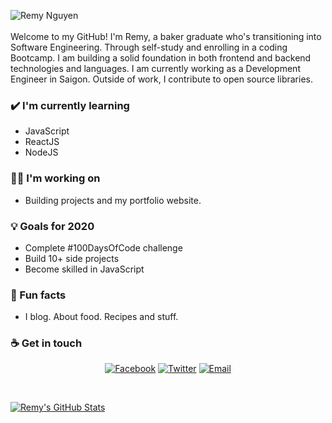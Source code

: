 <!--
**remynguyen96/remynguyen96** is a ✨ _special_ ✨ repository because its `README.md` (this file) appears on your GitHub profile.

Here are some ideas to get you started:

- 🔭 I’m currently working on ...
- 🌱 I’m currently learning ...
- 👯 I’m looking to collaborate on ...
- 🤔 I’m looking for help with ...
- 💬 Ask me about ...
- 📫 How to reach me: ...
- 😄 Pronouns: ...
- ⚡ Fun fact: ...
-->
![Remy Nguyen](https://media.giphy.com/media/f3iwJFOVOwuy7K6FFw/giphy.gif)
<br>
<br>
Welcome to my GitHub! I'm Remy, a baker graduate who's transitioning into Software Engineering. Through self-study and enrolling in a coding Bootcamp. I am building a solid foundation in both frontend and backend technologies and languages. I am currently working as a Development Engineer in Saigon. Outside of work, I contribute to open source libraries.

### ✔️ I'm currently learning
- JavaScript
- ReactJS
- NodeJS

### 👩‍💻 I'm working on
- Building projects and my portfolio website. 

### 💡 Goals for 2020
- Complete #100DaysOfCode challenge
- Build 10+ side projects 
- Become skilled in JavaScript

### 🌴 Fun facts
- I blog. About food. Recipes and stuff. 

### ☕ Get in touch
<p align="center">
<a href="https://www.facebook.com/remy.nguyen.04"><img alt="Facebook" src="https://img.shields.io/badge/Facebook-remy.nguyen.04-blue?style=flat-square&logo=facebook"></a>
<a href="https://twitter.com/remy_nguyen96"><img alt="Twitter" src="https://img.shields.io/badge/Twitter-remy__nguyen96-blue?style=flat-square&logo=twitter"></a>
<a href="mailto:remynguyen96@gmail.com"><img alt="Email" src="https://img.shields.io/badge/Email-remynguyen96@gmail.com-blue?style=flat-square&logo=gmail"></a>
</p>

</br>

[![Remy's GitHub Stats](https://github-readme-stats.vercel.app/api?username=remynguyen96&show_icons=true)](https://github.com/remynguyen96)
